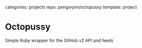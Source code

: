 categories: projects
repo: pengwynn/octopussy
template: project

# Octopussy

Simple Ruby wrapper for the GitHub v2 API and feeds

<!--more -->
